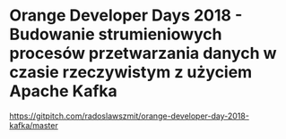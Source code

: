 
# Orange Developer Days 2018 - Budowanie strumieniowych procesów przetwarzania danych w czasie rzeczywistym z użyciem Apache Kafka

https://gitpitch.com/radoslawszmit/orange-developer-day-2018-kafka/master